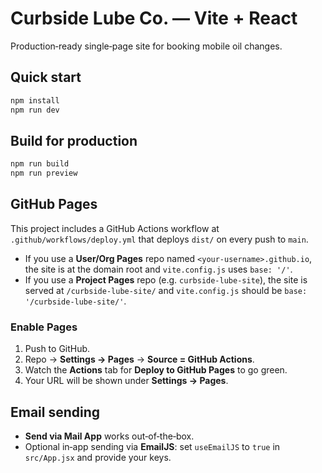 # Curbside Lube Co. — Vite + React

Production‑ready single‑page site for booking mobile oil changes.

## Quick start

```bash
npm install
npm run dev
```

## Build for production

```bash
npm run build
npm run preview
```

## GitHub Pages

This project includes a GitHub Actions workflow at `.github/workflows/deploy.yml` that deploys `dist/` on every push to `main`.

- If you use a **User/Org Pages** repo named `<your-username>.github.io`, the site is at the domain root and `vite.config.js` uses `base: '/'`.
- If you use a **Project Pages** repo (e.g. `curbside-lube-site`), the site is served at `/curbside-lube-site/` and `vite.config.js` should be `base: '/curbside-lube-site/'`.

### Enable Pages

1. Push to GitHub.
2. Repo → **Settings → Pages** → **Source = GitHub Actions**.
3. Watch the **Actions** tab for **Deploy to GitHub Pages** to go green.
4. Your URL will be shown under **Settings → Pages**.

## Email sending

- **Send via Mail App** works out‑of‑the‑box.
- Optional in‑app sending via **EmailJS**: set `useEmailJS` to `true` in `src/App.jsx` and provide your keys.


